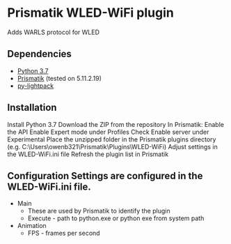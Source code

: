 # Prismatik WLED-WiFi plugin
Adds WARLS protocol for WLED

## Dependencies
* [Python 3.7](https://www.python.org/downloads/ "Python 3.7")
* [Prismatik](https://github.com/psieg/Lightpack/releases "Prismatik") (tested on 5.11.2.19)
* [py-lightpack](https://github.com/tremby/py-lightpack "py-lightpack")

## Installation

Install Python 3.7
Download the ZIP from the repository
In Prismatik:
Enable the API
Enable Expert mode under Profiles
Check Enable server under Experimental
Place the unzipped folder in the Prismatik plugins directory (e.g. C:\Users\owenb321\Prismatik\Plugins\WLED-WiFi)
Adjust settings in the WLED-WiFi.ini file
Refresh the plugin list in Prismatik

## Configuration Settings are configured in the WLED-WiFi.ini file.

- Main
	- These are used by Prismatik to identify the plugin
	- Execute -  path to python.exe or python exe from system path
- Animation
	- FPS - frames per second
